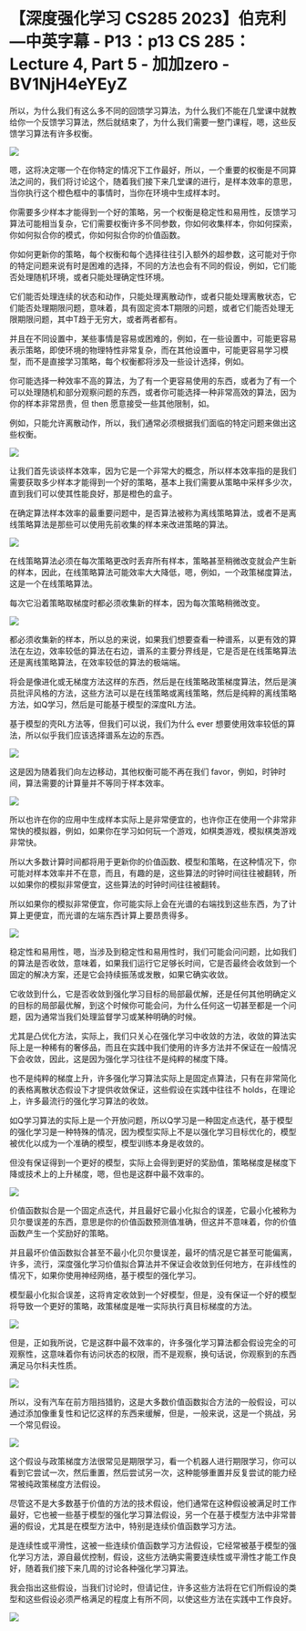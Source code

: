 # 【深度强化学习 CS285 2023】伯克利—中英字幕 - P13：p13 CS 285： Lecture 4, Part 5 - 加加zero - BV1NjH4eYEyZ

所以，为什么我们有这么多不同的回馈学习算法，为什么我们不能在几堂课中就教给你一个反馈学习算法，然后就结束了，为什么我们需要一整门课程，嗯，这些反馈学习算法有许多权衡。



![](img/7f428fc8ed449fe51040dfced8c6b1ff_1.png)

嗯，这将决定哪一个在你特定的情况下工作最好，所以，一个重要的权衡是不同算法之间的，我们将讨论这个，随着我们接下来几堂课的进行，是样本效率的意思，当你执行这个橙色框中的事情时，当你在环境中生成样本时。

你需要多少样本才能得到一个好的策略，另一个权衡是稳定性和易用性，反馈学习算法可能相当复杂，它们需要权衡许多不同参数，你如何收集样本，你如何探索，你如何拟合你的模式，你如何拟合你的价值函数。

你如何更新你的策略，每个权衡和每个选择往往引入额外的超参数，这可能对于你的特定问题来说有时是困难的选择，不同的方法也会有不同的假设，例如，它们能否处理随机环境，或者只能处理确定性环境。

它们能否处理连续的状态和动作，只能处理离散动作，或者只能处理离散状态，它们能否处理期限问题，意味着，具有固定资本T期限的问题，或者它们能否处理无限期限问题，其中T趋于无穷大，或者两者都有。

并且在不同设置中，某些事情是容易或困难的，例如，在一些设置中，可能更容易表示策略，即使环境的物理特性非常复杂，而在其他设置中，可能更容易学习模型，而不是直接学习策略，每个权衡都将涉及一些设计选择，例如。

你可能选择一种效率不高的算法，为了有一个更容易使用的东西，或者为了有一个可以处理随机和部分观察问题的东西，或者你可能选择一种非常高效的算法，因为你的样本非常昂贵，但 then 愿意接受一些其他限制，如。

例如，只能允许离散动作，所以，我们通常必须根据我们面临的特定问题来做出这些权衡。

![](img/7f428fc8ed449fe51040dfced8c6b1ff_3.png)

让我们首先谈谈样本效率，因为它是一个非常大的概念，所以样本效率指的是我们需要获取多少样本才能得到一个好的策略，基本上我们需要从策略中采样多少次，直到我们可以使其性能良好，那是橙色的盒子。

在确定算法样本效率的最重要问题中，是否算法被称为离线策略算法，或者不是离线策略算法是那些可以使用先前收集的样本来改进策略的算法。



![](img/7f428fc8ed449fe51040dfced8c6b1ff_5.png)

在线策略算法必须在每次策略更改时丢弃所有样本，策略甚至稍微改变就会产生新的样本，因此，在线策略算法可能效率大大降低，嗯，例如，一个政策梯度算法，这是一个在线策略算法。

每次它沿着策略取梯度时都必须收集新的样本，因为每次策略稍微改变。

![](img/7f428fc8ed449fe51040dfced8c6b1ff_7.png)

都必须收集新的样本，所以总的来说，如果我们想要查看一种谱系，以更有效的算法在左边，效率较低的算法在右边，谱系的主要分界线是，它是否是在线策略算法还是离线策略算法，在效率较低的算法的极端端。

将会是像进化或无梯度方法这样的东西，然后是在线策略政策梯度算法，然后是演员批评风格的方法，这些方法可以是在线策略或离线策略，然后是纯粹的离线策略方法，如Q学习，然后是可能基于模型的深度RL方法。

基于模型的壳RL方法等，但我们可以说，我们为什么 ever 想要使用效率较低的算法，所以似乎我们应该选择谱系左边的东西。



![](img/7f428fc8ed449fe51040dfced8c6b1ff_9.png)

这是因为随着我们向左边移动，其他权衡可能不再在我们 favor，例如，时钟时间，算法需要的计算量并不等同于样本效率。



![](img/7f428fc8ed449fe51040dfced8c6b1ff_11.png)

所以也许在你的应用中生成样本实际上是非常便宜的，也许你正在使用一个非常非常快的模拟器，例如，如果你在学习如何玩一个游戏，如棋类游戏，模拟棋类游戏非常快。

所以大多数计算时间都将用于更新你的价值函数、模型和策略，在这种情况下，你可能对样本效率并不在意，而且，有趣的是，这些算法的时钟时间往往被翻转，所以如果你的模拟非常便宜，这些算法的时钟时间往往被翻转。

所以如果你的模拟非常便宜，你可能实际上会在光谱的右端找到这些东西，为了计算上更便宜，而光谱的左端东西计算上要昂贵得多。



![](img/7f428fc8ed449fe51040dfced8c6b1ff_13.png)

稳定性和易用性，嗯，当涉及到稳定性和易用性时，我们可能会问问题，比如我们的算法是否收敛，意味着，如果我们运行它足够长时间，它是否最终会收敛到一个固定的解决方案，还是它会持续振荡或发散，如果它确实收敛。

它收敛到什么，它是否收敛到强化学习目标的局部最优解，还是任何其他明确定义的目标的局部最优解，到这个时候你可能会问，为什么任何这一切甚至都是一个问题，因为通常当我们处理监督学习或某种明确的时候。

尤其是凸优化方法，实际上，我们只关心在强化学习中收敛的方法，收敛的算法实际上是一种稀有的奢侈品，而且在实践中我们使用的许多方法并不保证在一般情况下会收敛，因此，这是因为强化学习往往不是纯粹的梯度下降。

也不是纯粹的梯度上升，许多强化学习算法实际上是固定点算法，只有在非常简化的表格离散状态假设下才提供收敛保证，这些假设在实践中往往不 holds，在理论上，许多最流行的强化学习算法的收敛。

如Q学习算法的实际上是一个开放问题，所以Q学习是一种固定点迭代，基于模型的强化学习是一种特殊的情况，因为模型实际上不是以强化学习目标优化的，模型被优化以成为一个准确的模型，模型训练本身是收敛的。

但没有保证得到一个更好的模型，实际上会得到更好的奖励值，策略梯度是梯度下降或技术上的上升梯度，嗯，但也是这群中最不效率的。



![](img/7f428fc8ed449fe51040dfced8c6b1ff_15.png)

价值函数拟合是一个固定点迭代，并且最好它最小化拟合的误差，它最小化被称为贝尔曼误差的东西，意思是你的价值函数预测值准确，但这并不意味着，你的价值函数产生一个奖励好的策略。

并且最坏价值函数拟合甚至不最小化贝尔曼误差，最坏的情况是它甚至可能偏离，许多，流行，深度强化学习价值拟合算法并不保证会收敛到任何地方，在非线性的情况下，如果你使用神经网络，基于模型的强化学习。

模型最小化拟合误差，这将肯定收敛到一个好模型，但是，没有保证一个好的模型将导致一个更好的策略，政策梯度是唯一实际执行真目标梯度的方法。



![](img/7f428fc8ed449fe51040dfced8c6b1ff_17.png)

但是，正如我所说，它是这群中最不效率的，许多强化学习算法都会假设完全的可观察性，这意味着你有访问状态的权限，而不是观察，换句话说，你观察到的东西满足马尔科夫性质。



![](img/7f428fc8ed449fe51040dfced8c6b1ff_19.png)

所以，没有汽车在前方阻挡猎豹，这是大多数价值函数拟合方法的一般假设，可以通过添加像重复性和记忆这样的东西来缓解，但是，一般来说，这是一个挑战，另一个常见假设。



![](img/7f428fc8ed449fe51040dfced8c6b1ff_21.png)

这个假设与政策梯度方法很常见是期限学习，看一个机器人进行期限学习，你可以看到它尝试一次，然后重置，然后尝试另一次，这种能够重置并反复尝试的能力经常被纯政策梯度方法假设。

尽管这不是大多数基于价值的方法的技术假设，他们通常在这种假设被满足时工作最好，它也被一些基于模型的强化学习算法假设，另一个在基于模型方法中非常普遍的假设，尤其是在模型方法中，特别是连续价值函数学习方法。

是连续性或平滑性，这被一些连续价值函数学习方法假设，它经常被基于模型的强化学习方法，源自最优控制，假设，这些方法确实需要连续性或平滑性才能工作良好，随着我们接下来几周的讨论各种强化学习算法。

我会指出这些假设，当我们讨论时，但请记住，许多这些方法将在它们所假设的类型和这些假设必须严格满足的程度上有所不同，以使这些方法在实践中工作良好。



![](img/7f428fc8ed449fe51040dfced8c6b1ff_23.png)